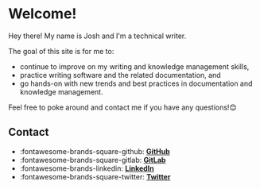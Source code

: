 # Welcome!

Hey there! My name is Josh and I'm a technical writer.

The goal of this site is for me to:

- continue to improve on my writing and knowledge management skills, 
- practice writing software and the related documentation, and
- go hands-on with new trends and best practices in documentation and knowledge management.

Feel free to poke around and contact me if you have any questions!😊

## Contact

<div class="grid cards" markdown>

- :fontawesome-brands-square-github: __[GitHub](https://github.com/josh-wong)__
- :fontawesome-brands-square-gitlab: __[GitLab](https://gitlab.com/josh-wong)__
- :fontawesome-brands-linkedin: __[LinkedIn](https://www.linkedin.com/in/wongjoshua/)__
- :fontawesome-brands-square-twitter: __[Twitter](https://twitter.com/joshdotmd)__

</div>
